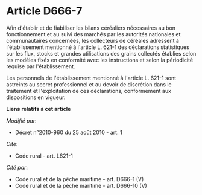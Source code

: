 # Article D666-7

Afin d'établir et de fiabiliser les bilans céréaliers nécessaires au bon fonctionnement et au suivi des marchés par les
autorités nationales et communautaires concernées, les collecteurs de céréales adressent à l'établissement mentionné à
l'article L. 621-1 des déclarations statistiques sur les flux, stocks et grandes utilisations des grains collectés établies
selon les modèles fixés en conformité avec les instructions et selon la périodicité requise par l'établissement. 

Les personnels de l'établissement mentionné à l'article L. 621-1 sont astreints au secret professionnel et au devoir de
discrétion dans le traitement et l'exploitation de ces déclarations, conformément aux dispositions en vigueur.

**Liens relatifs à cet article**

_Modifié par_:

  - Décret n°2010-960 du 25 août 2010 - art. 1

_Cite_:

  - Code rural - art. L621-1

_Cité par_:

  - Code rural et de la pêche maritime - art. D666-1 (V)
  - Code rural et de la pêche maritime - art. D666-10 (V)
